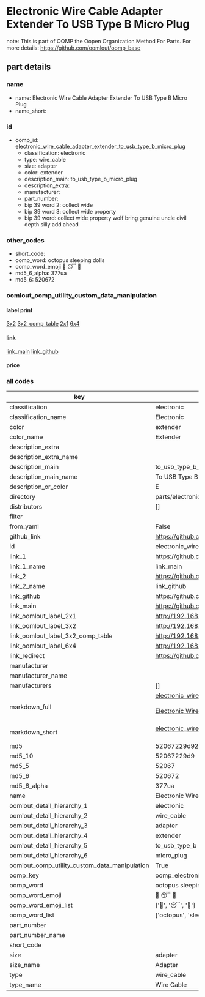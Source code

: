 # Electronic Wire Cable Adapter Extender To USB Type B Micro Plug  

note: This is part of OOMP the Oopen Organization Method For Parts. For more details: https://github.com/oomlout/oomp_base

##  part details
  







### name
* name: Electronic Wire Cable Adapter Extender To USB Type B Micro Plug
* name_short: 
### id
* oomp_id: electronic_wire_cable_adapter_extender_to_usb_type_b_micro_plug
  * classification: electronic
  * type: wire_cable
  * size: adapter
  * color: extender
  * description_main: to_usb_type_b_micro_plug
  * description_extra: 
  * manufacturer: 
  * part_number: 
  * bip 39 word 2: collect wide
  * bip 39 word 3: collect wide property
  * bip 39 word: collect wide property wolf bring genuine uncle civil depth silly add ahead

### other_codes
* short_code: 
* oomp_word: octopus sleeping dolls
* oomp_word_emoji :octopus: :sleeping: :dolls:
* md5_6_alpha: 377ua
* md5_6: 520672






### oomlout_oomp_utility_custom_data_manipulation
#### label print
[3x2](http://192.168.1.245:1112/?label=oomp%20377ua)
[3x2_oomp_table](http://192.168.1.108:1112/?label=oomp%20377ua)
[2x1](http://192.168.1.242:1112/?label=oomp%20377ua)
[6x4](http://192.168.1.55:1112/?label=oomp%20377ua)    

#### link

[link_main](https://github.com/oomlout/oomlout_oomp_version_1_messy/tree/main/parts/electronic_wire_cable_adapter_extender_to_usb_type_b_micro_plug) [link_github](https://github.com/oomlout/oomlout_oomp_version_1_messy/tree/main/parts/electronic_wire_cable_adapter_extender_to_usb_type_b_micro_plug)                             

#### price







### all codes 
| key | value |  
| --- | --- |  
| classification | electronic |  
| classification_name | Electronic |  
| color | extender |  
| color_name | Extender |  
| description_extra |  |  
| description_extra_name |  |  
| description_main | to_usb_type_b_micro_plug |  
| description_main_name | To USB Type B Micro Plug |  
| description_or_color | E  |  
| directory | parts/electronic_wire_cable_adapter_extender_to_usb_type_b_micro_plug |  
| distributors | [] |  
| filter |  |  
| from_yaml | False |  
| github_link | https://github.com/oomlout/oomlout_oomp_part_src/tree/main/parts/electronic_wire_cable_adapter_extender_to_usb_type_b_micro_plug |  
| id | electronic_wire_cable_adapter_extender_to_usb_type_b_micro_plug |  
| link_1 | https://github.com/oomlout/oomlout_oomp_version_1_messy/tree/main/parts/electronic_wire_cable_adapter_extender_to_usb_type_b_micro_plug |  
| link_1_name | link_main |  
| link_2 | https://github.com/oomlout/oomlout_oomp_version_1_messy/tree/main/parts/electronic_wire_cable_adapter_extender_to_usb_type_b_micro_plug |  
| link_2_name | link_github |  
| link_github | https://github.com/oomlout/oomlout_oomp_version_1_messy/tree/main/parts/electronic_wire_cable_adapter_extender_to_usb_type_b_micro_plug |  
| link_main | https://github.com/oomlout/oomlout_oomp_version_1_messy/tree/main/parts/electronic_wire_cable_adapter_extender_to_usb_type_b_micro_plug |  
| link_oomlout_label_2x1 | http://192.168.1.242:1112/?label=oomp%20377ua |  
| link_oomlout_label_3x2 | http://192.168.1.245:1112/?label=oomp%20377ua |  
| link_oomlout_label_3x2_oomp_table | http://192.168.1.108:1112/?label=oomp%20377ua |  
| link_oomlout_label_6x4 | http://192.168.1.55:1112/?label=oomp%20377ua |  
| link_redirect | https://github.com/oomlout/oomlout_oomp_version_1_messy/tree/main/parts/electronic_wire_cable_adapter_extender_to_usb_type_b_micro_plug |  
| manufacturer |  |  
| manufacturer_name |  |  
| manufacturers | [] |  
| markdown_full | [electronic_wire_cable_adapter_extender_to_usb_type_b_micro_plug](none)<br>[](none)<br>[Electronic Wire Cable Adapter Extender To Usb Type B Micro Plug](none)<br><br> |  
| markdown_short | [electronic_wire_cable_adapter_extender_to_usb_type_b_micro_plug](none)<br><br> |  
| md5 | 52067229d9299d91850e1fcd58fea96c |  
| md5_10 | 52067229d9 |  
| md5_5 | 52067 |  
| md5_6 | 520672 |  
| md5_6_alpha | 377ua |  
| name | Electronic Wire Cable Adapter Extender To USB Type B Micro Plug |  
| oomlout_detail_hierarchy_1 | electronic |  
| oomlout_detail_hierarchy_2 | wire_cable |  
| oomlout_detail_hierarchy_3 | adapter |  
| oomlout_detail_hierarchy_4 | extender |  
| oomlout_detail_hierarchy_5 | to_usb_type_b |  
| oomlout_detail_hierarchy_6 | micro_plug |  
| oomlout_oomp_utility_custom_data_manipulation | True |  
| oomp_key | oomp_electronic_wire_cable_adapter_extender_to_usb_type_b_micro_plug |  
| oomp_word | octopus sleeping dolls |  
| oomp_word_emoji | :octopus: :sleeping: :dolls: |  
| oomp_word_emoji_list | [':octopus:', ':sleeping:', ':dolls:'] |  
| oomp_word_list | ['octopus', 'sleeping', 'dolls'] |  
| part_number |  |  
| part_number_name |  |  
| short_code |  |  
| size | adapter |  
| size_name | Adapter |  
| type | wire_cable |  
| type_name | Wire Cable |  

